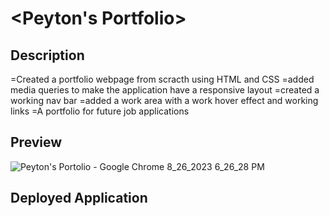 # <Peyton's Portfolio>

## Description

=Created a portfolio webpage from scracth using HTML and CSS
=added media queries to make the application have a responsive layout
=created a working nav bar
=added a work area with a work hover effect and working links
=A portfolio for future job applications

## Preview

![Peyton's Portolio - Google Chrome 8_26_2023 6_26_28 PM](https://github.com/pToum21/peytons-portfolio-2/assets/138056441/d1261e13-e024-431d-8bd9-ea41ec4acbf9)

## Deployed Application

